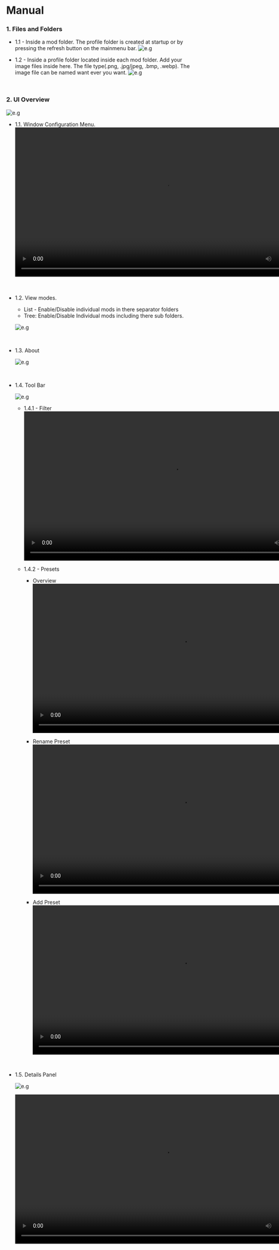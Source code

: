
# Manual

   ### 1. Files and Folders

   - 1.1 - Inside a mod folder. The profile folder is created at startup or by pressing the refresh button on the mainmenu bar.
      ![e.g](assets/screenshots/features/file_folders/mod.png)


   - 1.2 - Inside a profile folder located inside each mod folder. Add your image files inside here. The file type(.png, .jpg/jpeg, .bmp, .webp). The image file can be named want ever you want.
      ![e.g](assets/screenshots/features/file_folders/profile.png)


<p>&nbsp;</p>


   ### 2. UI Overview
   ![e.g](assets/screenshots/features/ui/ui.png)


   - 1.1. Window Configuration Menu.
   <video src="assets/screenshots/features/ui/config.mp4" width="800" height="400*2" controls></video>
   

<p>&nbsp;</p>


   - 1.2. View modes.
     - List - Enable/Disable individual mods in there separator folders 
     - Tree: Enable/Disable Individual mods including there sub folders.
      
      ![e.g](assets/screenshots/features/ui/viewmodes.png)



 <p>&nbsp;</p>


   - 1.3. About

      ![e.g](assets/screenshots/features/ui/about.png)



 <p>&nbsp;</p>



   - 1.4. Tool Bar
      
      ![e.g](assets/screenshots/features/ui/bar.png)


      - 1.4.1 - Filter
         <video src="assets/screenshots/features/ui/filter.mp4" width="800" height="400*2" controls></video>


      - 1.4.2 - Presets

         - Overview
         <video src="assets/screenshots/features/ui/presets.mp4" width="800" height="400*2" controls></video>

         - Rename Preset
         <video src="assets/screenshots/features/ui/rename.mp4" width="800" height="400*2" controls></video>

         - Add Preset
          <video src="assets/screenshots/features/ui/addtopresets.mp4" width="800" height="400*2" controls></video>


      
 <p>&nbsp;</p>
 
   

   - 1.5.  Details Panel
   
      ![e.g](assets/screenshots/features/ui/detailspanel.png)


      <video src="assets/screenshots/features/ui/details panel.mp4" width="800" height="400*2" controls></video>



  <p>&nbsp;</p>








